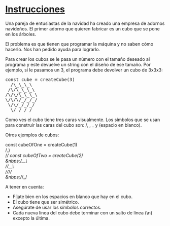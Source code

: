 # [Instrucciones](https://adventjs.dev/es/challenges/2022/6)

Una pareja de entusiastas de la navidad ha creado una empresa de adornos navideños. El primer adorno que quieren fabricar es un cubo que se pone en los árboles.

El problema es que tienen que programar la máquina y no saben cómo hacerlo. Nos han pedido ayuda para lograrlo.

Para crear los cubos se le pasa un número con el tamaño deseado al programa y este devuelve un string con el diseño de ese tamaño. 
Por ejemplo, si le pasamos un 3, el programa debe devolver un cubo de 3x3x3:

<pre>const cube = createCube(3)  
  /\_\_\_\  
 /\/\_\_\_\  
/\/\/\_\_\_\  
\/\/\/_/_/_/  
 \/\/_/_/_/  
  \/_/_/_/  </pre>
Como ves el cubo tiene tres caras visualmente. Los símbolos que se usan para construir las caras del cubo son: /, \, _ y (espacio en blanco).

Otros ejemplos de cubos:

const cubeOfOne = createCube(1)  
/\_\  
\/_/
const cubeOfTwo = createCube(2)  
&nbps;/\_\_\  
/\/\_\_\  
\/\/_/_/  
&nbps;\/_/_/

A tener en cuenta:

* Fíjate bien en los espacios en blanco que hay en el cubo.
* El cubo tiene que ser simétrico.
* Asegúrate de usar los símbolos correctos.
* Cada nueva línea del cubo debe terminar con un salto de línea (\n) excepto la última.
